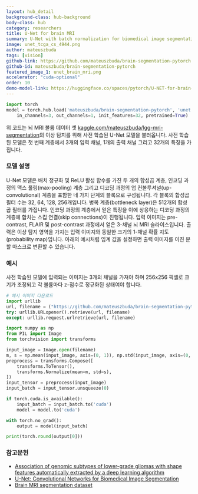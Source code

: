 ```yaml
---
layout: hub_detail
background-class: hub-background
body-class: hub
category: researchers
title: U-Net for brain MRI
summary: U-Net with batch normalization for biomedical image segmentation with pretrained weights for abnormality segmentation in brain MRI
image: unet_tcga_cs_4944.png
author: mateuszbuda
tags: [vision]
github-link: https://github.com/mateuszbuda/brain-segmentation-pytorch
github-id: mateuszbuda/brain-segmentation-pytorch
featured_image_1: unet_brain_mri.png
accelerator: "cuda-optional"
order: 10
demo-model-link: https://huggingface.co/spaces/pytorch/U-NET-for-brain-MRI
---
```


```python
import torch
model = torch.hub.load('mateuszbuda/brain-segmentation-pytorch', 'unet',
    in_channels=3, out_channels=1, init_features=32, pretrained=True)

```

위 코드는 뇌 MRI 볼륨 데이터 셋 [kaggle.com/mateuszbuda/lgg-mri-segmentation](https://www.kaggle.com/mateuszbuda/lgg-mri-segmentation)의 이상 탐지를 위해 사전 학습된 U-Net 모델을 불러옵니다. 
사전 학습된 모델은 첫 번째 계층에서 3개의 입력 채널, 1개의 출력 채널 그리고 32개의 특징을 가집니다.

### 모델 설명

U-Net 모델은 배치 정규화 및 ReLU 활성 함수를 가진 두 개의 합성곱 계층, 인코딩 과정의 맥스 풀링(max-pooling) 계층 그리고 디코딩 과정의 업 컨볼루셔널(up-convolutional) 계층을 포함한 네 가지 단계의 블록으로 구성됩니다.
각 블록의 합성곱 필터 수는 32, 64, 128, 256개입니다.
병목 계층(bottleneck layer)은 512개의 합성곱 필터를 가집니다.
인코딩 과정의 계층에서 얻은 특징을 이에 상응하는 디코딩 과정의 계층에 합치는 스킵 연결(skip connections)이 진행됩니다.
입력 이미지는 pre-contrast, FLAIR 및 post-contrast 과정에서 얻은 3-채널 뇌 MRI 슬라이스입니다.
출력은 이상 탐지 영역을 가지는 입력 이미지와 동일한 크기의 1-채널 확률 지도(probability map)입니다.
아래의 예시처럼 임계 값을 설정하면 출력 이미지를 이진 분할 마스크로 변환할 수 있습니다.

### 예시

사전 학습된 모델에 입력되는 이미지는 3개의 채널을 가져야 하며 256x256 픽셀로 크기가 조정되고 각 볼륨마다 z-점수로 정규화된 상태여야 합니다.

```python
# 예시 이미지 다운로드
import urllib
url, filename = ("https://github.com/mateuszbuda/brain-segmentation-pytorch/raw/master/assets/TCGA_CS_4944.png", "TCGA_CS_4944.png")
try: urllib.URLopener().retrieve(url, filename)
except: urllib.request.urlretrieve(url, filename)
```

```python
import numpy as np
from PIL import Image
from torchvision import transforms

input_image = Image.open(filename)
m, s = np.mean(input_image, axis=(0, 1)), np.std(input_image, axis=(0, 1))
preprocess = transforms.Compose([
    transforms.ToTensor(),
    transforms.Normalize(mean=m, std=s),
])
input_tensor = preprocess(input_image)
input_batch = input_tensor.unsqueeze(0)

if torch.cuda.is_available():
    input_batch = input_batch.to('cuda')
    model = model.to('cuda')

with torch.no_grad():
    output = model(input_batch)

print(torch.round(output[0]))
```

### 참고문헌

- [Association of genomic subtypes of lower-grade gliomas with shape features automatically extracted by a deep learning algorithm](http://arxiv.org/abs/1906.03720)
- [U-Net: Convolutional Networks for Biomedical Image Segmentation](https://arxiv.org/abs/1505.04597)
- [Brain MRI segmentation dataset](https://www.kaggle.com/mateuszbuda/lgg-mri-segmentation)
